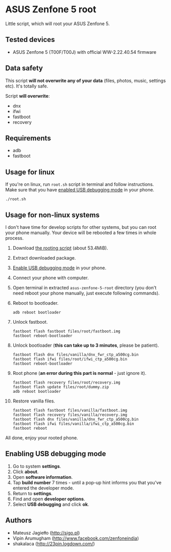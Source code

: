 # ASUS Zenfone 5 root

Little script, which will root your ASUS Zenfone 5.

## Tested devices

- ASUS Zenfone 5 (T00F/T00J) with official WW-2.22.40.54 firmware

## Data safety

This script **will not overwrite any of your data** (files, photos, music, settings etc). It's totally safe.

Script **will overwrite**:
- dnx
- ifwi
- fastboot
- recovery

## Requirements

- adb
- fastboot

## Usage for linux

If you're on linux, run `root.sh` script in terminal and follow instructions. Make sure that you have [enabled USB debugging mode](#enabling-usb-debugging-mode) in your phone.

    ./root.sh

## Usage for non-linux systems

I don't have time for develop scripts for other systems, but you can root your phone manually. Your device will be rebooted a few times in whole process.

1. Download [the rooting script](https://github.com/sigo/asus-zenfone-5-root/archive/master.zip) (about 53.4MiB).
2. Extract downloaded package.
3. [Enable USB debugging mode](#enabling-usb-debugging-mode) in your phone.
4. Connect your phone with computer.
5. Open terminal in extracted `asus-zenfone-5-root` directory (you don't need reboot your phone manually, just execute following commands).
6. Reboot to bootloader.

    ```
    adb reboot bootloader
    ```

7. Unlock fastboot.

    ```
    fastboot flash fastboot files/root/fastboot.img
    fastboot reboot-bootloader
    ```

8. Unlock bootloader (**this can take up to 3 minutes**, please be patient).
    ```
    fastboot flash dnx files/vanilla/dnx_fwr_ctp_a500cg.bin
    fastboot flash ifwi files/root/ifwi_ctp_a500cg.bin
    fastboot reboot-bootloader
    ```

9. Root phone (**an error during this part is normal** - just ignore it).

    ```
    fastboot flash recovery files/root/recovery.img
    fastboot flash update files/root/dummy.zip
    adb reboot bootloader
    ```

10. Restore vanilla files.

    ```
    fastboot flash fastboot files/vanilla/fastboot.img
    fastboot flash recovery files/vanilla/recovery.img
    fastboot flash dnx files/vanilla/dnx_fwr_ctp_a500cg.bin
    fastboot flash ifwi files/vanilla/ifwi_ctp_a500cg.bin
    fastboot reboot
    ```

All done, enjoy your rooted phone.

## Enabling USB debugging mode

1. Go to system **settings**.
2. Click **about**.
3. Open **software information**.
4. Tap **build number** 7 times - until a pop-up hint informs you that you've entered the developer mode.
5. Return to **settings**.
6. Find and open **developer options**.
7. Select **USB debugging** and click **ok**.

## Authors

- Mateusz Jagiełło (http://sigo.pl)
- Vipin Arumugham (http://www.facebook.com/zenfoneindia)
- shakalaca (http://23pin.logdown.com/)
